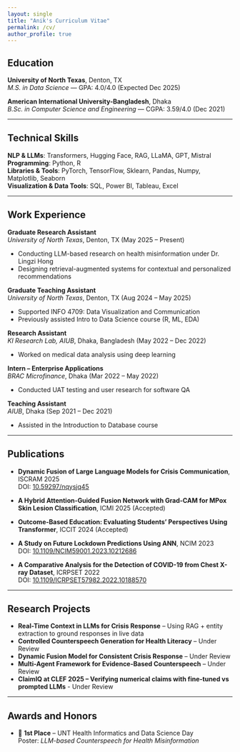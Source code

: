 ```yaml
---
layout: single
title: "Anik's Curriculum Vitae"
permalink: /cv/
author_profile: true
---
```


<!-- ## Summary
Motivated Ph.D. applicant in Computer Science with a 4.0 GPA in MS Data Science and a proven publication record in NLP, misinformation detection, and retrieval-augmented generation. Experienced in applying LLMs (LLaMA, GPT, Mistral) for real-world challenges, particularly in crisis response and public health communication. Skilled in research, teaching, and cross-disciplinary collaboration. Seeking to contribute to cutting-edge research in NLP, human-centered AI, and responsible generative models.

---

## Research Statement
My research centers on Natural Language Processing (NLP) and Large Language Models (LLMs), with a focus on making AI systems more controllable, context-aware, and socially responsible. I explore retrieval-augmented generation, misinformation detection, and the interplay between AI outputs and user understanding—especially in health and crisis domains. I aim to develop techniques that enhance factual grounding and alignment in LLMs, advancing both technical capabilities and societal impact. My Ph.D. goal is to design interpretable, adaptive, and human-aligned AI models that serve public communication and decision-making needs.

--- -->

## Education
**University of North Texas**, Denton, TX  
_M.S. in Data Science_ — GPA: 4.0/4.0 (Expected Dec 2025)

**American International University-Bangladesh**, Dhaka  
_B.Sc. in Computer Science and Engineering_ — CGPA: 3.59/4.0 (Dec 2021)

---

## Technical Skills
**NLP & LLMs**: Transformers, Hugging Face, RAG, LLaMA, GPT, Mistral  
**Programming**: Python, R  
**Libraries & Tools**: PyTorch, TensorFlow, Sklearn, Pandas, Numpy, Matplotlib, Seaborn  
**Visualization & Data Tools**: SQL, Power BI, Tableau, Excel  

---

## Work Experience
**Graduate Research Assistant**  
_University of North Texas_, Denton, TX (May 2025 – Present)  
- Conducting LLM-based research on health misinformation under Dr. Lingzi Hong  
- Designing retrieval-augmented systems for contextual and personalized recommendations  

**Graduate Teaching Assistant**  
_University of North Texas_, Denton, TX (Aug 2024 – May 2025)  
- Supported INFO 4709: Data Visualization and Communication  
- Previously assisted Intro to Data Science course (R, ML, EDA)  

**Research Assistant**  
_KI Research Lab, AIUB_, Dhaka, Bangladesh (May 2022 – Dec 2022)  
- Worked on medical data analysis using deep learning  

**Intern – Enterprise Applications**  
_BRAC Microfinance_, Dhaka (Mar 2022 – May 2022)  
- Conducted UAT testing and user research for software QA  

**Teaching Assistant**  
_AIUB_, Dhaka (Sep 2021 – Dec 2021)  
- Assisted in the Introduction to Database course

---

## Publications
- **Dynamic Fusion of Large Language Models for Crisis Communication**, ISCRAM 2025  
  DOI: [10.59297/nqysjq45](https://doi.org/10.59297/nqysjq45)

- **A Hybrid Attention-Guided Fusion Network with Grad-CAM for MPox Skin Lesion Classification**, ICMI 2025 (Accepted)

- **Outcome-Based Education: Evaluating Students’ Perspectives Using Transformer**, ICCIT 2024 (Accepted)

- **A Study on Future Lockdown Predictions Using ANN**, NCIM 2023  
  DOI: [10.1109/NCIM59001.2023.10212686](https://doi.org/10.1109/NCIM59001.2023.10212686)

- **A Comparative Analysis for the Detection of COVID-19 from Chest X-ray Dataset**, ICRPSET 2022  
  DOI: [10.1109/ICRPSET57982.2022.10188570](https://doi.org/10.1109/ICRPSET57982.2022.10188570)

---

## Research Projects
- **Real-Time Context in LLMs for Crisis Response** – Using RAG + entity extraction to ground responses in live data  
- **Controlled Counterspeech Generation for Health Literacy** – Under Review 
- **Dynamic Fusion Model for Consistent Crisis Response** – Under Review 
- **Multi-Agent Framework for Evidence-Based Counterspeech** – Under Review   
- **ClaimIQ at CLEF 2025 – Verifying numerical claims with fine-tuned vs prompted LLMs** - Under Review 

---

## Awards and Honors
- 🥇 **1st Place** – UNT Health Informatics and Data Science Day  
  Poster: *LLM-based Counterspeech for Health Misinformation*

<!-- 
You can download the full PDF version of my CV [here](/files\Resume___Anirban_Saha_Anik_PhD.pdf). -->
